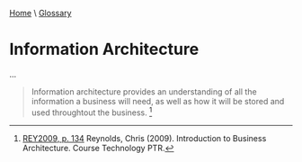 [Home](../../index.html) \ [Glossary](glossary.html)

# Information Architecture

...  

> Information architecture provides an understanding of all the information a business will need, as well as how it will be stored and used throughtout the business. [^1] 

[^1]: [REY2009, p. 134](../references/books/Introduction-to-Business-Architecture.html) Reynolds, Chris (2009). Introduction to Business Architecture. Course Technology PTR.
